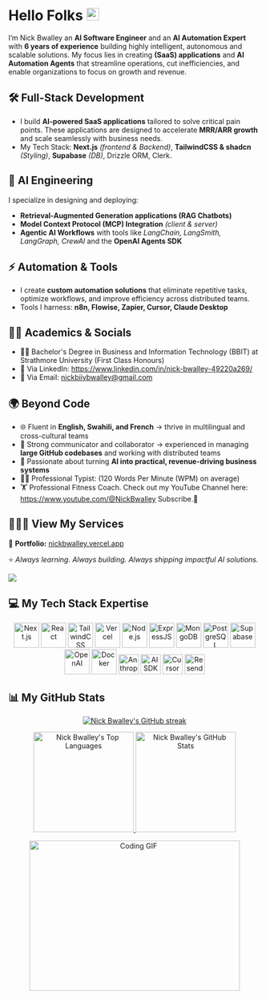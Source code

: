 # Hello Folks <img src="https://media.giphy.com/media/hvRJCLFzcasrR4ia7z/giphy.gif" width="25px">

I’m Nick Bwalley an **AI Software Engineer** and an **AI Automation Expert** with **6 years of experience** building highly intelligent, autonomous and scalable solutions. My focus lies in creating **(SaaS) applications** and **AI Automation Agents** that streamline operations, cut inefficiencies, and enable organizations to focus on growth and revenue.  

## 🛠️ Full-Stack Development  
- I build **AI-powered SaaS applications** tailored to solve critical pain points. These applications are designed to accelerate **MRR/ARR growth** and scale seamlessly with business needs. 
- My Tech Stack: **Next.js** *(frontend & Backend)*, **TailwindCSS & shadcn** *(Styling)*, **Supabase** *(DB)*, Drizzle ORM, Clerk. 

## 🤖 AI Engineering  
I specialize in designing and deploying:  
- **Retrieval-Augmented Generation applications (RAG Chatbots)**  
- **Model Context Protocol (MCP) Integration** *(client & server)*  
- **Agentic AI Workflows** with tools like *LangChain, LangSmith, LangGraph, CrewAI* and the **OpenAI Agents SDK**    

## ⚡ Automation & Tools
- I create **custom automation solutions** that eliminate repetitive tasks, optimize workflows, and improve efficiency across distributed teams.
- Tools I harness: **n8n, Flowise, Zapier, Cursor, Claude Desktop**

## 👨‍🎓 Academics & Socials
- 👨‍🎓 Bachelor's Degree in Business and Information Technology (BBIT) at Strathmore University (First Class Honours)
- 🤙 Via LinkedIn: https://www.linkedin.com/in/nick-bwalley-49220a269/
- 🤙 Via Email: <a href="mailto:nickbiiybwalley@gmail.com">nickbiiybwalley@gmail.com</a>

## 🌍 Beyond Code  
- 🌐 Fluent in **English, Swahili, and French** → thrive in multilingual and cross-cultural teams  
- 🤝 Strong communicator and collaborator → experienced in managing **large GitHub codebases** and working with distributed teams  
- 🎯 Passionate about turning **AI into practical, revenue-driving business systems**  
- 👨‍💻 Professional Typist: (120 Words Per Minute (WPM) on average)
- 🏋 Professional Fitness Coach. Check out my YouTube Channel here: https://www.youtube.com/@NickBwalley Subscribe.🙏

## 🧑🏾‍💻 View My Services  
🔗 **Portfolio:** [nickbwalley.vercel.app](https://nickbwalley.vercel.app)  

⭐ *Always learning. Always building. Always shipping impactful AI solutions.*  

![](https://komarev.com/ghpvc/?username=NickBwalley&color=blue)

## 💻 My Tech Stack Expertise

<!-- Tech Stack Icons -->
<div align="center">

  <!-- 🌐 Frontend -->
  <img src="https://cdn.simpleicons.org/nextdotjs/000000" width="50" title="Next.js"/>
  <img src="https://cdn.simpleicons.org/react/61DAFB" width="50" title="React"/>
  <img src="https://cdn.simpleicons.org/tailwindcss/06B6D4" width="50" title="TailwindCSS"/>
  <img src="https://cdn.simpleicons.org/vercel/000000" width="50" title="Vercel"/>

  <!-- ⚙️ Backend -->
  <img src="https://cdn.simpleicons.org/nodedotjs/339933" width="50" title="Node.js"/>
  <img src="https://cdn.simpleicons.org/express/000000" width="50" title="ExpressJS"/>

  <!-- 🗄️ Databases -->
  <img src="https://cdn.simpleicons.org/mongodb/47A248" width="50" title="MongoDB"/>
  <img src="https://cdn.simpleicons.org/postgresql/4169E1" width="50" title="PostgreSQL"/>
  <img src="https://cdn.simpleicons.org/supabase/3FCF8E" width="50" title="Supabase"/>

  <!-- 🤖 AI & SDKs -->
  <img src="https://cdn.simpleicons.org/openai/412991" width="50" title="OpenAI"/>
  <img src="https://cdn.simpleicons.org/docker/2496ED" width="50" title="Docker"/>
  <img src="https://img.shields.io/badge/Anthropic_Claude-000000?style=for-the-badge&logoColor=white" height="40" title="Anthropic Claude"/>
  <img src="https://img.shields.io/badge/AI--SDK-FF6B6B?style=for-the-badge&logo=openai&logoColor=white" height="40" title="AI SDK"/>
  <!-- 🛠️ Dev Tools -->
  <img src="https://img.shields.io/badge/Cursor_IDE-000000?style=for-the-badge&logo=visualstudiocode&logoColor=white" height="40" title="Cursor IDE"/>
  <img src="https://img.shields.io/badge/Resend-FF4B4B?style=for-the-badge&logo=maildotru&logoColor=white" height="40" title="Resend"/>

</div>

## 📊 My GitHub Stats

<p align="center">
  <a href="https://github.com/NickBwalley/github-readme-streak-stats">
    <img alt="Nick Bwalley's GitHub streak" src="https://github-readme-streak-stats.herokuapp.com/?user=NickBwalley&theme=black-ice&hide_border=false&stroke=0000&background=1c041c"/>
  </a>
</p>
<div align="center">

  <a href="https://github.com/NickBwalley/github-readme-stats">
    <img alt="Nick Bwalley's Top Languages" src="https://github-readme-stats.vercel.app/api/top-langs/?username=NickBwalley&langs_count=8&count_private=true&layout=compact&theme=react&hide_border=false&bg_color=1c041c" height="200"/>
  </a>

  <img src="https://github-readme-stats.vercel.app/api?username=NickBwalley&show_icons=true&theme=react&hide_border=false&bg_color=1c041c" alt="Nick Bwalley's GitHub Stats" height="200"/>

</div>
<!-- Animated Coding GIF -->
<p align="center">
  <img alt="Coding GIF" src="https://github.com/abhisheknaiidu/abhisheknaiidu/blob/master/code.gif?raw=true" width="420" height="300"/>
</p>
